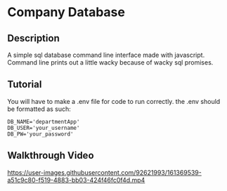 # Company Database

## Description
A simple sql database command line interface made with javascript. Command line prints out a little wacky because of wacky sql promises.

## Tutorial
You will have to make a .env file for code to run correctly.
the .env should be formatted as such:

```
DB_NAME='departmentApp'
DB_USER='your_username'
DB_PW='your_password'
```

## Walkthrough Video
https://user-images.githubusercontent.com/92621993/161369539-a51c9c80-f519-4883-bb03-424f46fc0f4d.mp4
